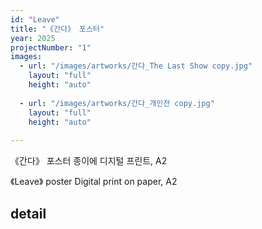 ```yaml
---
id: "Leave"
title: "《간다》 포스터"
year: 2025
projectNumber: "1"
images:
  - url: "/images/artworks/간다_The Last Show copy.jpg"
    layout: "full"
    height: "auto"
    
  - url: "/images/artworks/간다_개인전 copy.jpg"
    layout: "full"
    height: "auto"
    
---
```

《간다》 포스터
종이에 디지털 프린트, A2

《Leave》 poster
Digital print on paper, A2

## detail
